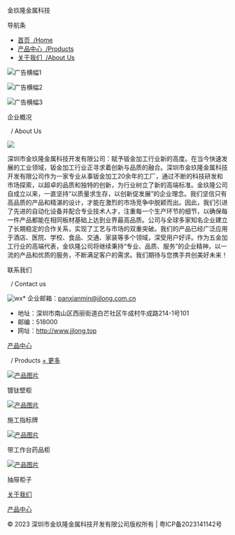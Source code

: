 金玖隆金属科技




导航条

* [首页  /Home](/)
* [产品中心  /Products](/productsApp/products/all/)
* [关于我们  /About Us](/aboutApp/survey/)

![广告横幅1](/static/img/banner1.jpg)

![广告横幅2](/static/img/banner2.jpg)

![广告横幅3](/static/img/banner3.jpg)

企业概况

  / About Us

![](/static/img/aboutCompany.jpg)

深圳市金玖隆金属科技开发有限公司：赋予钣金加工行业新的高度。在当今快速发展的工业领域，钣金加工行业正寻求着创新与品质的融合。深圳市金玖隆金属科技开发有限公司作为一家专业从事钣金加工20余年的工厂，通过不断的科技研发和市场探索，以超卓的品质和独特的创新，为行业树立了新的高端标准。金玖隆公司自成立以来，一直坚持“以质量求生存，以创新促发展”的企业理念。我们坚信只有高品质的产品和精湛的设计，才能在激烈的市场竞争中脱颖而出。因此，我们引进了先进的自动化设备并配合专业技术人才，注重每一个生产环节的细节，以确保每一件产品都能在相同板材基础上达到业界最高品质。公司与全球多家知名企业建立了长期稳定的合作关系，实现了工艺与市场的双重突破。我们的产品已经广泛应用于酒店、医院、学校、食品、交通、家装等多个领域，深受用户好评。作为五金加工行业的高端代表，金玖隆公司将继续秉持“专业、品质、服务”的企业精神，以一流的产品和优质的服务，不断满足客户的需求。我们期待与您携手共创美好未来！

联系我们

  / Contact us

![wx](/static/img/qr.png)* 企业邮箱：panxianmin@jjlong.com.cn
* 地址：深圳市南山区西丽街道白芒社区牛成村牛成路214-1号101
* 邮编：518000
* 网址：<http://www.jjlong.top>

[产品中心](/productsApp/products/all/)

  / Products
[+ 更多](/productsApp/products/all/)

[![产品图片](/media/Product/%E9%95%80%E9%92%9B%E5%82%A8%E7%89%A9%E6%9F%9C.jpg)](/productsApp/products_details/6/)

镀钛壁柜

[![产品图片](/media/Product/%E6%96%BD%E5%B7%A5%E6%8C%87%E7%A4%BA%E7%89%8C.png)](/productsApp/products_details/3/)

施工指标牌

[![产品图片](/media/Product/%E5%B7%A5%E4%BD%9C%E5%8F%B0%E6%9F%9C%E5%AD%90.png)](/productsApp/products_details/10/)

带工作台药品柜

[![产品图片](/media/Product/%E6%8A%BD%E5%B1%89%E6%9F%9C%E5%AD%90.png)](/productsApp/products_details/8/)

抽屉柜子




[关于我们](/aboutApp/survey)

[产品中心](/productsApp/products/all/)

© 2023 深圳市金玖隆金属科技开发有限公司版权所有 | 粤ICP备2023141142号